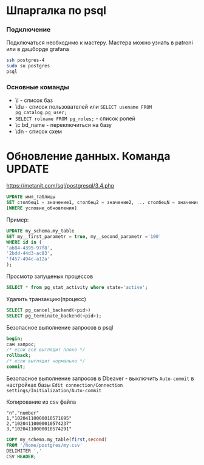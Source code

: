 # Шпаргалка по psql

### Подключение
Подключаться необходимо к мастеру. Мастера можно узнать в patroni или в дашборде grafana
```sh
ssh postgres-4
sudo su postgres
psql
```

### Основные команды
- \l - список баз
- \du - список пользователей или `SELECT usename FROM pg_catalog.pg_user;`
- `SELECT rolname FROM pg_roles;` - список ролей
- \с bd_name - переключиться на базу
- \dn - список схем

# Обновление данных. Команда UPDATE
https://metanit.com/sql/postgresql/3.4.php

```sql
UPDATE имя_таблицы
SET столбец1 = значение1, столбец2 = значение2, ... столбецN = значениеN
[WHERE условие_обновления]
```

Пример:
```sql
UPDATE my_schema.my_table
SET my__first_parametr = true, my__second_parametr ='100'
WHERE id in (
'ab84-4395-97f8',
'2bdd-44d3-ac83',
'f457-494c-a12a'
);
```

Просмотр запущеных процессов
```sql
SELECT * from pg_stat_activity where state='active';
```
Удалить транзакцию(процесс)
```sql
SELECT pg_cancel_backend(<pid>)
SELECT pg_terminate_backend(<pid>);
```

Безопасное выполнение запросов в psql
```sql
begin;
сам запрос;
/* если всё выглядит плохо */
rollback;
/* если выглядит нормально */
commit;
```

Безопасное выполнение запросов в Dbeaver - выключить `Auto-commit` в настройках базы `Edit connection/Connection settings/Initialization/Auto-commit`

Копирование из csv файла
```
"n","number"
1,"10204110000010571695"
2,"10204110000010574237"
3,"10204110000010574291"
```
```sql
COPY my_schema.my_table(first,second)
FROM '/home/postgres/my.csv'
DELIMITER ','
CSV HEADER;
```
